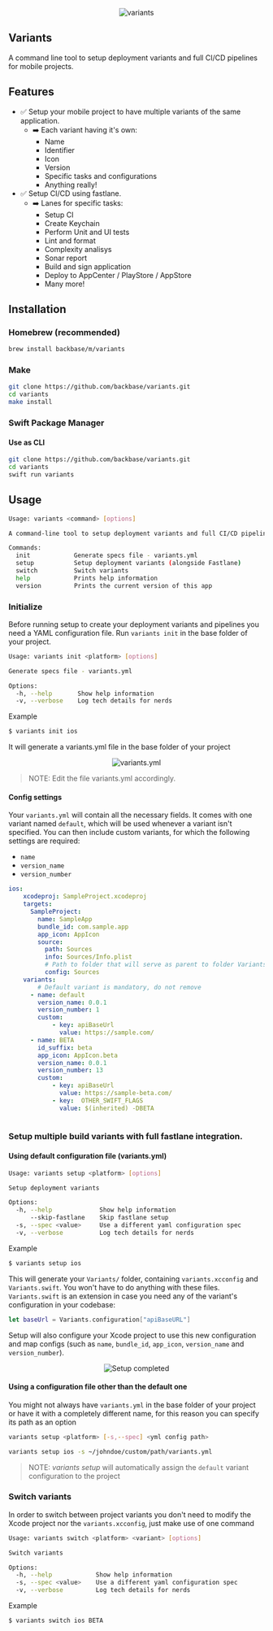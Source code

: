 <p align="center">
<img src="Assets/Examples/variants_logo.svg" title="variants">
</p>

## Variants

A command line tool to setup deployment variants and full CI/CD pipelines for mobile projects.

## Features

- ✅ Setup your mobile project to have multiple variants of the same application.
    - ➡️ Each variant having it's own:
        - Name
        - Identifier
        - Icon
        - Version
        - Specific tasks and configurations
        - Anything really!
- ✅ Setup CI/CD using fastlane.
    - ➡️ Lanes for specific tasks:
        - Setup CI
        - Create Keychain
        - Perform Unit and UI tests
        - Lint and format
        - Complexity analisys
        - Sonar report
        - Build and sign application
        - Deploy to AppCenter / PlayStore / AppStore
        - Many more!

## Installation

### Homebrew (recommended)

```sh
brew install backbase/m/variants
```

### Make

```sh
git clone https://github.com/backbase/variants.git
cd variants
make install
```

### Swift Package Manager

#### Use as CLI

```sh
git clone https://github.com/backbase/variants.git
cd variants
swift run variants
```

## Usage

```sh
Usage: variants <command> [options]

A command-line tool to setup deployment variants and full CI/CD pipelines

Commands:
  init            Generate specs file - variants.yml
  setup           Setup deployment variants (alongside Fastlane)
  switch          Switch variants
  help            Prints help information
  version         Prints the current version of this app
```

### Initialize

Before running setup to create your deployment variants and pipelines you need a YAML configuration file.
Run `variants init` in the base folder of your project.

```sh
Usage: variants init <platform> [options]

Generate specs file - variants.yml

Options:
  -h, --help       Show help information
  -v, --verbose    Log tech details for nerds
```

Example
```sh
$ variants init ios
```
It will generate a variants.yml file in the base folder of your project

<p align="center">
<img src="Assets/Examples/Project_Example_Step_2.png" title="variants.yml">
</p>

> NOTE: Edit the file variants.yml accordingly.

#### Config settings
Your `variants.yml` will contain all the necessary fields. It comes with one variant named `default`, which will be used whenever a variant isn't specified. You can then include custom variants, for which the following settings are required:
* `name`
* `version_name`
* `version_number`

```yaml
ios:
    xcodeproj: SampleProject.xcodeproj
    targets:
      SampleProject:
        name: SampleApp
        bundle_id: com.sample.app
        app_icon: AppIcon
        source:
          path: Sources
          info: Sources/Info.plist
          # Path to folder that will serve as parent to folder Variants/
          config: Sources
    variants:
        # Default variant is mandatory, do not remove
      - name: default
        version_name: 0.0.1
        version_number: 1
        custom:
            - key: apiBaseUrl
              value: https://sample.com/
      - name: BETA
        id_suffix: beta
        app_icon: AppIcon.beta
        version_name: 0.0.1
        version_number: 13
        custom:
            - key: apiBaseUrl
              value: https://sample-beta.com/
            - key:  OTHER_SWIFT_FLAGS
              value: $(inherited) -DBETA
            
```

### Setup multiple build variants with full fastlane integration.

#### Using default configuration file (variants.yml)

```sh
Usage: variants setup <platform> [options]

Setup deployment variants

Options:
  -h, --help             Show help information
      --skip-fastlane    Skip fastlane setup
  -s, --spec <value>     Use a different yaml configuration spec
  -v, --verbose          Log tech details for nerds
```

Example
```sh
$ variants setup ios
```

This will generate your `Variants/` folder, containing `variants.xcconfig` and `Variants.swift`. You won't have to do anything with these files.
`Variants.swift` is an extension in case you need any of the variant's configuration in your codebase:
```swift
let baseUrl = Variants.configuration["apiBaseURL"]
```

Setup will also configure your Xcode project to use this new configuration and map configs (such as `name`, `bundle_id`, `app_icon`, `version_name` and `version_number`).

<p align="center">
<img src="Assets/Examples/Project_Example_Step_3.png" title="Setup completed">
</p>

#### Using a configuration file other than the default one

You might not always have `variants.yml`  in the base folder of your project or have it with a completely different name, for this reason you can specify its path as an option

```sh
variants setup <platform> [-s,--spec] <yml config path>

variants setup ios -s ~/johndoe/custom/path/variants.yml
```

> NOTE: *variants setup* will automatically assign the `default` variant configuration to the project

### Switch variants

In order to switch between project variants you don't need to modify the Xcode project nor the `variants.xcconfig`, just make use of one command

```sh
Usage: variants switch <platform> <variant> [options]

Switch variants

Options:
  -h, --help            Show help information
  -s, --spec <value>    Use a different yaml configuration spec
  -v, --verbose         Log tech details for nerds
```

Example
```sh
$ variants switch ios BETA
```

